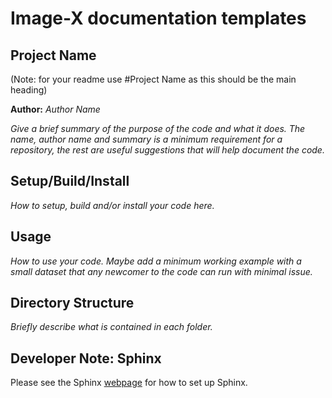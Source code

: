 # Image-X documentation templates


## Project Name
(Note: for your readme use #Project Name as this should be the main heading)

**Author:** *Author Name*

*Give a brief summary of the purpose of the code and what it does. The name, author name and summary is a minimum requirement for a  repository, the rest are useful suggestions that will help document the code.*

## Setup/Build/Install

*How to setup, build and/or install your code here.*

## Usage

*How to use your code. Maybe add a minimum working example with a small dataset that any newcomer to the code can run with minimal issue.*

## Directory Structure

*Briefly describe what is contained in each folder.*

## Developer Note: Sphinx

Please see the Sphinx [webpage](https://pages.github.sydney.edu.au/Image-X/Template-Sphinx/index.html) for how to set up Sphinx.
